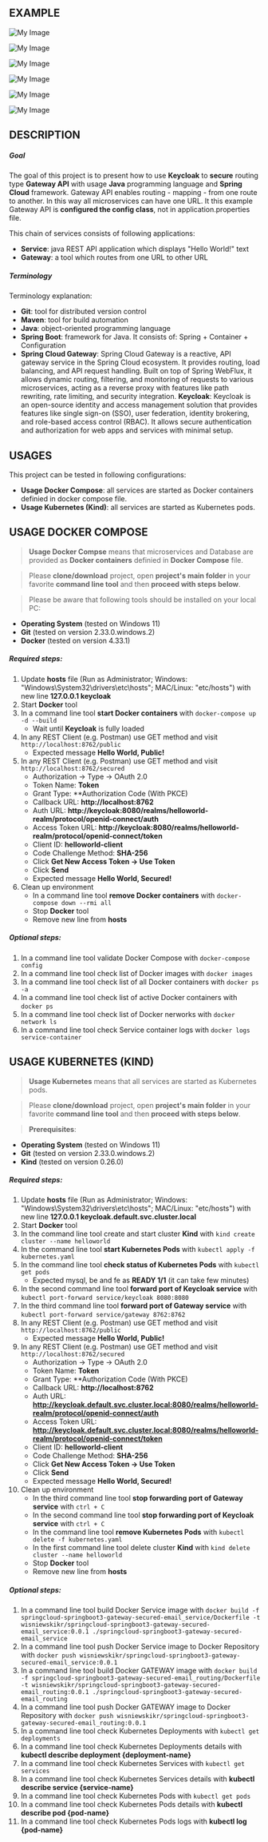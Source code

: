 EXAMPLE
-------

![My Image](readme-images/image-01.png)

![My Image](readme-images/image-02.png)

![My Image](readme-images/image-03.png)

![My Image](readme-images/image-04.png)

![My Image](readme-images/image-05.png)

![My Image](readme-images/image-06.png)


DESCRIPTION
-----------

##### Goal
The goal of this project is to present how to use **Keycloak** to **secure** routing type **Gateway API** with usage **Java** programming language and **Spring Cloud** framework. Gateway API enables routing - mapping - from one route to another. In this way all microservices can have one URL. It this example Gateway API is **configured the config class**, not in application.properties file. 

This chain of services consists of following applications:
* **Service**: java REST API application which displays "Hello World!" text
* **Gateway**: a tool which routes from one URL to other URL

##### Terminology
Terminology explanation:
* **Git**: tool for distributed version control
* **Maven**: tool for build automation
* **Java**: object-oriented programming language
* **Spring Boot**: framework for Java. It consists of: Spring + Container + Configuration
* **Spring Cloud Gateway**: Spring Cloud Gateway is a reactive, API gateway service in the Spring Cloud ecosystem. It provides routing, load balancing, and API request handling. Built on top of Spring WebFlux, it allows dynamic routing, filtering, and monitoring of requests to various microservices, acting as a reverse proxy with features like path rewriting, rate limiting, and security integration.
**Keycloak**: Keycloak is an open-source identity and access management solution that provides features like single sign-on (SSO), user federation, identity brokering, and role-based access control (RBAC). It allows secure authentication and authorization for web apps and services with minimal setup.


USAGES
------

This project can be tested in following configurations:
* **Usage Docker Compose**: all services are started as Docker containers definied in docker compose file.
* **Usage Kubernetes (Kind)**: all services are started as Kubernetes pods.


USAGE DOCKER COMPOSE
--------------------

> **Usage Docker Compse** means that microservices and Database are provided as **Docker containers** definied in **Docker Compose** file. 

> Please **clone/download** project, open **project's main folder** in your favorite **command line tool** and then **proceed with steps below**.

> Please be aware that following tools should be installed on your local PC:  
* **Operating System** (tested on Windows 11)
* **Git** (tested on version 2.33.0.windows.2)
* **Docker** (tested on version 4.33.1)

##### Required steps:
1. Update **hosts** file (Run as Administrator; Windows: "Windows\System32\drivers\etc\hosts"; MAC/Linux: "etc/hosts") with new line **127.0.0.1 keycloak**
1. Start **Docker** tool
1. In a command line tool **start Docker containers** with `docker-compose up -d --build`
   * Wait until **Keycloak** is fully loaded
1. In any REST Client (e.g. Postman) use GET method and visit `http://localhost:8762/public`
   * Expected message **Hello World, Public!**
1. In any REST Client (e.g. Postman) use GET method and visit `http://localhost:8762/secured`
   * Authorization -> Type -> OAuth 2.0
   * Token Name: **Token**
   * Grant Type: **Authorization Code (With PKCE)
   * Callback URL: **http://localhost:8762**
   * Auth URL: **http://keycloak:8080/realms/helloworld-realm/protocol/openid-connect/auth**
   * Access Token URL: **http://keycloak:8080/realms/helloworld-realm/protocol/openid-connect/token**
   * Client ID: **helloworld-client**
   * Code Challenge Method: **SHA-256**
   * Click **Get New Access Token -> Use Token**
   * Click **Send**
   * Expected message **Hello World, Secured!**
1. Clean up environment 
     * In a command line tool **remove Docker containers** with `docker-compose down --rmi all`
     * Stop **Docker** tool
     * Remove new line from **hosts**

##### Optional steps:
1. In a command line tool validate Docker Compose with `docker-compose config`
1. In a command line tool check list of Docker images with `docker images`
1. In a command line tool check list of all Docker containers with `docker ps -a`
1. In a command line tool check list of active Docker containers with `docker ps`
1. In a command line tool check list of Docker nerworks with `docker network ls`
1. In a command line tool check Service container logs with `docker logs service-container`


USAGE KUBERNETES (KIND)
---------------------------

> **Usage Kubernetes** means that all services are started as Kubernetes pods. 

> Please **clone/download** project, open **project's main folder** in your favorite **command line tool** and then **proceed with steps below**.

> **Prerequisites**:  
* **Operating System** (tested on Windows 11)
* **Git** (tested on version 2.33.0.windows.2)
* **Kind** (tested on version 0.26.0)

##### Required steps:
1. Update **hosts** file (Run as Administrator; Windows: "Windows\System32\drivers\etc\hosts"; MAC/Linux: "etc/hosts") with new line **127.0.0.1 keycloak.default.svc.cluster.local**
1. Start **Docker** tool
1. In the command line tool create and start cluster **Kind** with `kind create cluster --name helloworld`
1. In the command line tool **start Kubernetes Pods** with `kubectl apply -f kubernetes.yaml`
1. In the command line tool **check status of Kubernetes Pods** with `kubectl get pods`
   * Expected mysql, be and fe as **READY 1/1** (it can take few minutes)
1. In the second command line tool **forward port of Keycloak service** with `kubectl port-forward service/keycloak 8080:8080`
1. In the third command line tool **forward port of Gateway service** with `kubectl port-forward service/gateway 8762:8762`
1. In any REST Client (e.g. Postman) use GET method and visit `http://localhost:8762/public`
   * Expected message **Hello World, Public!**
1. In any REST Client (e.g. Postman) use GET method and visit `http://localhost:8762/secured`
   * Authorization -> Type -> OAuth 2.0
   * Token Name: **Token**
   * Grant Type: **Authorization Code (With PKCE)
   * Callback URL: **http://localhost:8762**
   * Auth URL: **http://keycloak.default.svc.cluster.local:8080/realms/helloworld-realm/protocol/openid-connect/auth**
   * Access Token URL: **http://keycloak.default.svc.cluster.local:8080/realms/helloworld-realm/protocol/openid-connect/token**
   * Client ID: **helloworld-client**
   * Code Challenge Method: **SHA-256**
   * Click **Get New Access Token -> Use Token**
   * Click **Send**
   * Expected message **Hello World, Secured!**
1. Clean up environment
     * In the third command line tool **stop forwarding port of Gateway service** with `ctrl + C`
     * In the second command line tool **stop forwarding port of Keycloak service** with `ctrl + C`
     * In the command line tool **remove Kubernetes Pods** with `kubectl delete -f kubernetes.yaml`
     * In the first command line tool delete cluster **Kind** with `kind delete cluster --name helloworld`
     * Stop **Docker** tool
     * Remove new line from **hosts**

##### Optional steps:
1. In a command line tool build Docker Service image with `docker build -f springcloud-springboot3-gateway-secured-email_service/Dockerfile -t wisniewskikr/springcloud-springboot3-gateway-secured-email_service:0.0.1 ./springcloud-springboot3-gateway-secured-email_service`
1. In a command line tool push Docker Service image to Docker Repository with `docker push wisniewskikr/springcloud-springboot3-gateway-secured-email_service:0.0.1` 
1. In a command line tool build Docker GATEWAY image with `docker build -f springcloud-springboot3-gateway-secured-email_routing/Dockerfile -t wisniewskikr/springcloud-springboot3-gateway-secured-email_routing:0.0.1 ./springcloud-springboot3-gateway-secured-email_routing`
1. In a command line tool push Docker GATEWAY image to Docker Repository with `docker push wisniewskikr/springcloud-springboot3-gateway-secured-email_routing:0.0.1` 
1. In a command line tool check Kubernetes Deployments with `kubectl get deployments`
1. In a command line tool check Kubernetes Deployments details with **kubectl describe deployment {deployment-name}**
1. In a command line tool check Kubernetes Services with `kubectl get services`
1. In a command line tool check Kubernetes Services details with **kubectl describe service {service-name}**
1. In a command line tool check Kubernetes Pods with `kubectl get pods`
1. In a command line tool check Kubernetes Pods details with **kubectl describe pod {pod-name}**
1. In a command line tool check Kubernetes Pods logs with **kubectl log {pod-name}**